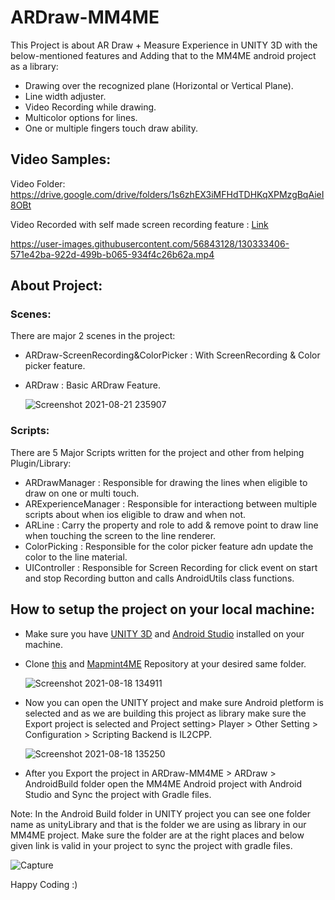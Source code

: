 # ARDraw-MM4ME
This Project is about AR Draw + Measure Experience in UNITY 3D with the below-mentioned features and Adding that to the MM4ME android project as a library:

* Drawing over the recognized plane (Horizontal or Vertical Plane).
* Line width adjuster.
* Video Recording while drawing.
* Multicolor options for lines.
* One or multiple fingers touch draw ability.

## Video Samples:
Video Folder: https://drive.google.com/drive/folders/1s6zhEX3iMFHdTDHKqXPMzgBqAieI8OBt

Video Recorded with self made screen recording feature : [Link](https://drive.google.com/file/d/1H1HVTivEdfG-CBdwIdChvrEZ-qpkfYSr/view?usp=sharing)



https://user-images.githubusercontent.com/56843128/130333406-571e42ba-922d-499b-b065-934f4c26b62a.mp4




## About Project:

### Scenes:
There are major 2 scenes in the project:
* ARDraw-ScreenRecording&ColorPicker : With ScreenRecording & Color picker feature.
* ARDraw : Basic ARDraw Feature.

    ![Screenshot 2021-08-21 235907](https://user-images.githubusercontent.com/56843128/130331768-6755fd97-f93d-4cc7-a4d2-208bf5951f00.png)
    
### Scripts:
There are 5 Major Scripts written for the project and other from helping Plugin/Library:

* ARDrawManager   :  Responsible for drawing the lines when eligible to draw on one or multi touch.
* ARExperienceManager   :  Responsible for interactiong between multiple scripts about when ios eligible to draw and when not.
* ARLine :  Carry the property and role to add & remove point to draw line when touching the screen to the line renderer.
* ColorPicking :  Responsible for the color picker feature adn update the color to the line material.
* UIController :  Responsible for Screen Recording for click event on start and stop Recording button and calls AndroidUtils class functions.


## How to setup the project on your local machine:
* Make sure you have [UNITY 3D](https://unity3d.com/get-unity/download) and [Android Studio](https://developer.android.com/studio?gclsrc=ds&gclsrc=ds&gclid=CKLO17GTuvICFQOVjgod_mED4A) installed on your machine.
* Clone [this](https://github.com/srvsingh1962/ARDraw-MM4ME) and [Mapmint4ME](https://github.com/srvsingh1962/MapMint4ME) Repository at your desired same folder.

   ![Screenshot 2021-08-18 134911](https://user-images.githubusercontent.com/56843128/129863906-dc952055-d623-4beb-ac2e-e1f61cd1a901.png)
* Now you can open the UNITY project and make sure Android pletform is selected and as we are building this project as library make sure the Export project is selected and Project setting> Player >  Other Setting > Configuration > Scripting Backend is IL2CPP.

   ![Screenshot 2021-08-18 135250](https://user-images.githubusercontent.com/56843128/129864725-e51b710b-10c9-4f22-904c-b3f3dde6abc5.png)

* After you Export the project in ARDraw-MM4ME > ARDraw > AndroidBuild folder open the MM4ME Android project with Android Studio and Sync the project with Gradle files.


Note: In the Android Build folder in UNITY project you can see one folder name as unityLibrary and that is the folder we are using as library in our MM4ME project. Make sure the folder are at the right places and below given link is valid in your project to sync the project with gradle files.

   ![Capture](https://user-images.githubusercontent.com/56843128/130348426-62126bf9-6408-407b-a2bc-d1e6930f0c14.PNG)


Happy Coding :)
